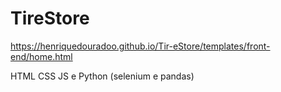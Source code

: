 <h1>TireStore</h1>

https://henriquedouradoo.github.io/Tir-eStore/templates/front-end/home.html

HTML CSS JS e Python (selenium e pandas)
